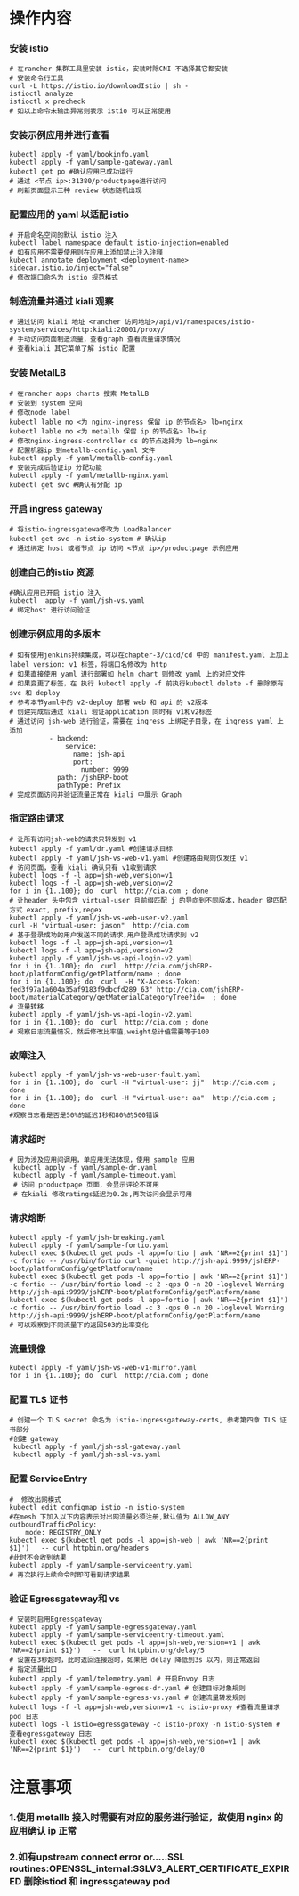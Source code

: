 # 操作内容
### 安装 istio
    # 在rancher 集群工具里安装 istio，安装时除CNI 不选择其它都安装
    # 安装命令行工具
    curl -L https://istio.io/downloadIstio | sh -
    istioctl analyze
    istioctl x precheck
    # 如以上命令未输出异常则表示 istio 可以正常使用
### 安装示例应用并进行查看
    kubectl apply -f yaml/bookinfo.yaml
    kubectl apply -f yaml/sample-gateway.yaml
    kubectl get po #确认应用已成功运行
    # 通过 <节点 ip>:31380/productpage进行访问
    # 刷新页面显示三种 review 状态随机出现
### 配置应用的 yaml 以适配 istio
    # 开启命名空间的默认 istio 注入
    kubectl label namespace default istio-injection=enabled
    # 如有应用不需要使用则在应用上添加禁止注入注释
    kubectl annotate deployment <deployment-name> sidecar.istio.io/inject="false"
    # 修改端口命名为 istio 规范格式
### 制造流量并通过 kiali 观察
    # 通过访问 kiali 地址 <rancher 访问地址>/api/v1/namespaces/istio-system/services/http:kiali:20001/proxy/
    # 手动访问页面制造流量，查看graph 查看流量请求情况
    # 查看kiali 其它菜单了解 istio 配置
### 安装 MetalLB  
    # 在rancher apps charts 搜索 MetalLB
    # 安装到 system 空间
    # 修改node label 
    kubectl lable no <为 nginx-ingress 保留 ip 的节点名> lb=nginx
    kubectl lable no <为 metallb 保留 ip 的节点名> lb=ip
    # 修改nginx-ingress-controller ds 的节点选择为 lb=nginx
    # 配置机器ip 到metallb-config.yaml 文件
    kubectl apply -f yaml/metallb-config.yaml
    # 安装完成后验证ip 分配功能
    kubectl apply -f yaml/metallb-nginx.yaml
    kubectl get svc #确认有分配 ip
### 开启 ingress gateway   
    # 将istio-ingressgatewa修改为 LoadBalancer
    kubectl get svc -n istio-system # 确认ip
    # 通过绑定 host 或者节点 ip 访问 <节点 ip>/productpage 示例应用
### 创建自己的istio 资源  
    #确认应用已开启 istio 注入
    kubectl  apply -f yaml/jsh-vs.yaml
    # 绑定host 进行访问验证
### 创建示例应用的多版本
    # 如有使用jenkins持续集成，可以在chapter-3/cicd/cd 中的 manifest.yaml 上加上 label version: v1 标签，将端口名修改为 http
    # 如果直接使用 yaml 进行部署如 helm chart 则修改 yaml 上的对应文件
    # 如果变更了标签，在 执行 kubectl apply -f 前执行kubectl delete -f 删除原有 svc 和 deploy
    # 参考本节yaml中的 v2-deploy 部署 web 和 api 的 v2版本
    # 创建完成后通过 kiali 验证application 同时有 v1和v2标签
    # 通过访问 jsh-web 进行验证，需要在 ingress 上绑定子目录，在 ingress yaml 上添加
              - backend:
                  service:
                    name: jsh-api
                    port:
                      number: 9999
                path: /jshERP-boot
                pathType: Prefix
    # 完成页面访问并验证流量正常在 kiali 中展示 Graph
### 指定路由请求
    # 让所有访问jsh-web的请求只转发到 v1
    kubectl apply -f yaml/dr.yaml #创建请求目标
    kubectl apply -f yaml/jsh-vs-web-v1.yaml #创建路由规则仅发往 v1
    # 访问页面，查看 kiali 确认只有 v1收到请求
    kubectl logs -f -l app=jsh-web,version=v1
    kubectl logs -f -l app=jsh-web,version=v2
    for i in {1..100}; do  curl  http://cia.com ; done
    # 让header 头中包含 virtual-user 且前缀匹配 j 的导向到不同版本，header 键匹配方式 exact, prefix,regex
    kubectl apply -f yaml/jsh-vs-web-user-v2.yaml
    curl -H "virtual-user: jason"  http://cia.com
    # 基于登录成功的用户发送不同的请求,用户登录成功请求到 v2
    kubectl logs -f -l app=jsh-api,version=v1
    kubectl logs -f -l app=jsh-api,version=v2
    kubectl apply -f yaml/jsh-vs-api-login-v2.yaml
    for i in {1..100}; do  curl  http://cia.com/jshERP-boot/platformConfig/getPlatform/name ; done
    for i in {1..100}; do  curl  -H "X-Access-Token: fed3f97a1a604a35af9183f9dbcfd289_63" http://cia.com/jshERP-boot/materialCategory/getMaterialCategoryTree?id=  ; done
    # 流量转移
    kubectl apply -f yaml/jsh-vs-api-login-v2.yaml 
    for i in {1..100}; do  curl  http://cia.com ; done
    # 观察日志流量情况，然后修改比率值,weight总计值需要等于100
### 故障注入
    kubectl apply -f yaml/jsh-vs-web-user-fault.yaml
    for i in {1..100}; do  curl -H "virtual-user: jj"  http://cia.com ; done
    for i in {1..100}; do  curl -H "virtual-user: aa"  http://cia.com ; done
    #观察日志看是否是50%的延迟1秒和80%的500错误
### 请求超时
    # 因为涉及应用间调用，单应用无法体现，使用 sample 应用
     kubectl apply -f yaml/sample-dr.yaml
     kubectl apply -f yaml/sample-timeout.yaml
     # 访问 productpage 页面，会显示评论不可用
     # 在kiali 修改ratings延迟为0.2s,再次访问会显示可用
### 请求熔断
    kubectl apply -f yaml/jsh-breaking.yaml
    kubectl apply -f yaml/sample-fortio.yaml
    kubectl exec $(kubectl get pods -l app=fortio | awk 'NR==2{print $1}') -c fortio -- /usr/bin/fortio curl -quiet http://jsh-api:9999/jshERP-boot/platformConfig/getPlatform/name
    kubectl exec $(kubectl get pods -l app=fortio | awk 'NR==2{print $1}') -c fortio -- /usr/bin/fortio load -c 2 -qps 0 -n 20 -loglevel Warning http://jsh-api:9999/jshERP-boot/platformConfig/getPlatform/name
    kubectl exec $(kubectl get pods -l app=fortio | awk 'NR==2{print $1}') -c fortio -- /usr/bin/fortio load -c 3 -qps 0 -n 20 -loglevel Warning http://jsh-api:9999/jshERP-boot/platformConfig/getPlatform/name
    # 可以观察到不同流量下的返回503的比率变化
### 流量镜像
    kubectl apply -f yaml/jsh-vs-web-v1-mirror.yaml
    for i in {1..100}; do  curl  http://cia.com ; done
### 配置 TLS 证书
    # 创建一个 TLS secret 命名为 istio-ingressgateway-certs, 参考第四章 TLS 证书部分
    #创建 gateway
     kubectl apply -f yaml/jsh-ssl-gateway.yaml
     kubectl apply -f yaml/jsh-ssl-vs.yaml
### 配置 ServiceEntry
    #  修改出网模式
    kubectl edit configmap istio -n istio-system
    #在mesh 下加入以下内容表示对出网流量必须注册,默认值为 ALLOW_ANY
    outboundTrafficPolicy: 
        mode: REGISTRY_ONLY 
    kubectl exec $(kubectl get pods -l app=jsh-web | awk 'NR==2{print $1}')   -- curl httpbin.org/headers
    #此时不会收到结果
    kubectl apply -f yaml/sample-serviceentry.yaml
    # 再次执行上续命令时即可看到请求结果
### 验证 Egressgateway和 vs
    # 安装时启用Egressgateway
    kubectl apply -f yaml/sample-egressgateway.yaml
    kubectl apply -f yaml/sample-serviceentry-timeout.yaml
    kubectl exec $(kubectl get pods -l app=jsh-web,version=v1 | awk 'NR==2{print $1}')   --  curl httpbin.org/delay/5
    # 设置在3秒超时，此时返回连接超时，如果把 delay 降低到3s 以内，则正常返回
    # 指定流量出口
    kubectl apply -f yaml/telemetry.yaml # 开启Envoy 日志
    kubectl apply -f yaml/sample-egress-dr.yaml # 创建目标对象规则
    kubectl apply -f yaml/sample-egress-vs.yaml # 创建流量转发规则
    kubectl logs -f -l app=jsh-web,version=v1 -c istio-proxy #查看流量请求 pod 日志
    kubectl logs -l istio=egressgateway -c istio-proxy -n istio-system # 查看egressgateway 日志
    kubectl exec $(kubectl get pods -l app=jsh-web,version=v1 | awk 'NR==2{print $1}')   --  curl httpbin.org/delay/0
# 注意事项
### 1.使用 metallb 接入时需要有对应的服务进行验证，故使用 nginx 的应用确认 ip 正常
### 2.如有upstream connect error or.....SSL routines:OPENSSL_internal:SSLV3_ALERT_CERTIFICATE_EXPIRED 删除istiod 和 ingressgateway pod
   


